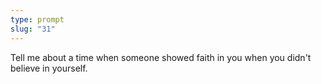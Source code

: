 ```yaml
---
type: prompt
slug: "31"
---
```


Tell me about a time when someone showed faith in you when you didn't believe in yourself.